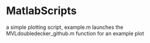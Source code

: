 # MatlabScripts
a simple plotting script, example.m launches the MVLdoubledecker_github.m function for an example plot 
